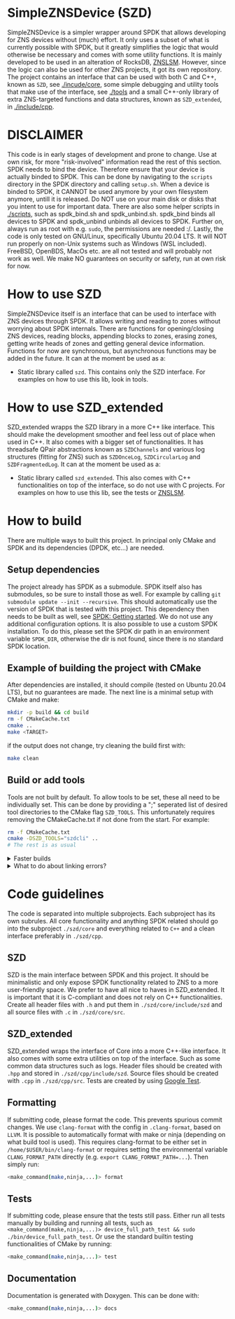 # SimpleZNSDevice (SZD)
SimpleZNSDevice is a simpler wrapper around SPDK that allows developing for ZNS devices without (much) effort.
It only uses a subset of what is currently possible with SPDK, but it greatly simplifies the logic that would otherwise be necessary and comes with some utility functions. It is mainly developed to be used in an alteration of RocksDB, [ZNSLSM](https://github.com/Krien/znslsm). However, since the logic can also be used for other ZNS projects, it got its own repository. The project contains an interface that can be used with both C and C++, known as `SZD`, see [./incude/core](./include/core), some simple debugging and utility tools that make use of the interface, see [./tools](tools) and a small C++-only library of extra ZNS-targeted functions and data structures, known as `SZD_extended`, in [./include/cpp](./include/cpp).

# DISCLAIMER
This code is in early stages of development and prone to change. Use at own risk, for more "risk-involved" information read the rest of this section.
SPDK needs to bind the device. Therefore ensure that your device is actually binded to SPDK. This can be done by navigating to the `scripts` directory in the SPDK directory and calling `setup.sh`. When a device is binded to SPDK, it CANNOT be used anymore by your own filesystem anymore, untill it is released. Do NOT use on your main disk or disks that you intent to use for important data. There are also some helper scripts in [./scripts](scripts), such as spdk_bind.sh and spdk_unbind.sh. spdk_bind binds all devices to SPDK and spdk_unbind unbinds all devices to SPDK. Further on, always run as root with e.g. `sudo`, the permissions are needed :/. Lastly, the code is only tested on GNU/Linux, specifically Ubuntu 20.04 LTS. It will NOT run properly on non-Unix systems such as Windows (WSL included). FreeBSD, OpenBDS, MacOs etc. are all not tested and will probably not work as well. We make NO guarantees on security or safety, run at own risk for now.

# How to use SZD
SimpleZNSDevice itself is an interface that can be used to interface with ZNS devices through SPDK. It allows writing and reading to zones without worrying about SPDK internals. There are functions for opening/closing ZNS devices, reading blocks, appending blocks to zones, erasing zones, getting write heads of zones and getting general device information. Functions for now are synchronous, but asynchronous functions may be added in the future.
It can at the moment be used as a:
* Static library called `szd`. This contains only the SZD interface. For examples on how to use this lib, look in tools.

# How to use SZD_extended
SZD_extended wrapps the SZD library in a more C++ like interface. This should make the development smoother and feel less out of place when used in C++. It also comes with a bigger set of functionalities. It has threadsafe QPair abstractions known as `SZDChannels` and various log structures (fitting for ZNS) such as `SZDOnceLog`, `SZDCircularLog` and `SZDFragmentedLog`. It can at the moment be used as a:

* Static library called `szd_extended`. This also comes with C++ functionalities on top of the interface, so do not use with C projects. For examples on how to use this lib, see the tests or [ZNSLSM](https://github.com/Krien/znslsm).

# How to build
There are multiple ways to built this project.
In principal only CMake and SPDK and its dependencies (DPDK, etc...) are needed.

## Setup dependencies
 The project already has SPDK as a submodule. SPDK itself also has submodules, so be sure to install those as well. For example by calling `git submodule update --init --recursive`. This should automatically use the version of SPDK that is tested with this project. This dependency then needs to be built as well, see [SPDK: Getting started](https://spdk.io/doc/getting_started.html). We do not use any additional configuration options. It is also possible to use a custom SPDK installation. To do this,  please set the SPDK dir path in an environment variable `SPDK_DIR`, otherwise the dir is not found, since there is no standard SPDK location.

## Example of building the project with CMake
After dependencies are installed, it should compile (tested on Ubuntu 20.04 LTS), but no guarantees are made. The next line is a minimal setup with CMake and make:
```bash
mkdir -p build && cd build
rm -f CMakeCache.txt
cmake ..
make <TARGET>
```
if the output does not change, try cleaning the build first with:
```bash
make clean
```
## Build or add tools
Tools are not built by default. To allow tools to be set, these all need to be individually set. 
This can be done by providing a ";" seperated list of desired tool directories to the CMake flag `SZD_TOOLS`. This unfortunately requires removing the CMakeCache.txt if not done from the start. For example:
```bash
rm -f CMakeCache.txt
cmake -DSZD_TOOLS="szdcli" ..
# The rest is as usual
```

<details>
  <summary>Faster builds</summary>
  
Builds can be slow, especially on old laptops or behind a VM. Therefore, we use some tricks ourself to speed up compilation, which might aid in your development as well. To further speed up compilation, we advise to use alternative build tools such as `Ninja` instead of plain old `Makefiles` and to use faster linkers such as [`mold`](https://github.com/rui314/mold) (other linkers such as GNU Gold and LDD might work as well at an increased speed, but not tested). For example:
```bash
# Remove old build artifacts first if changing build tools.
rm -f CMakeCache.txt
# Make cmake use another build tool with -G.
cmake -j$(nproc) -GNinja .
# cleaning (to force rebuilding).
mold -run ninja build.ninja clean
# Actual build, generally only this command needs to be run incrementally during development.
mold -run ninja build.ninja <TARGET>
```
</details>

<details>
    <summary> What to do about linking errors? </summary>

It is possible that even after the code is compiled without errors, the applications that use this project do not run and complain about missing SPDK libraries. This is at least true for our setup on Qemu.
This has to do with the "LD_LIBRARY_PATH" not always properly transferring when using sudo. Mold as a linker automatically solved this issue, otherwise the following might work (at your own risk):
```bash
export LD_LIBRARY_PATH="LD_LIBRARY_PATH:/<installation_directory_of_spdk>/spdk/dpdk/build/lib"
alias sudo='sudo PATH="$PATH" HOME="$HOME" LD_LIBRARY_PATH="$LD_LIBRARY_PATH"'
```
</details>

# Code guidelines
The code is separated into multiple subprojects. Each subproject has its own subrules. All core functionality and anything SPDK related should go into the subproject `./szd/core` and everything related to `C++` and a clean interface preferably in `./szd/cpp`.

## SZD
SZD is the main interface between SPDK and this project. It should be minimalistic and only expose SPDK functionality related to ZNS to a more user-friendly space. We prefer to have all nice to haves in SZD_extended. It is important that it is C-compliant and does not rely on C++ functionalities. Create all header files with `.h` and put them in `./szd/core/include/szd` and all source files with `.c` in `./szd/core/src`.

## SZD_extended
SZD_extended wraps the interface of Core into a more C++-like interface. It also comes with some extra utilities on top of the interface. Such as some common data structures such as logs. Header files should be created with `.hpp` and stored in `./szd/cpp/include/szd`. Source files should be created with `.cpp` in `./szd/cpp/src`. Tests are created by using [Google Test](https://github.com/google/googletest). 

## Formatting
If submitting code, please format the code. This prevents spurious commit changes. We use `clang-format` with the config in `.clang-format`, based on `LLVM`. It is possible to automatically format with make or ninja (depending on what build tool is used). This requires clang-format to be either set in `/home/$USER/bin/clang-format` or requires setting the environmental variable `CLANG_FORMAT_PATH` directly (e.g. `export CLANG_FORMAT_PATH=...`). Then simply run:
```bash
<make_command(make,ninja,...)> format
```
## Tests
If submitting code, please ensure that the tests still pass. Either run all tests manually by building and running all tests, such as `<make_command(make,ninja,...)> device_full_path_test && sudo ./bin/device_full_path_test`. Or use the standard builtin testing functionalities of CMake by running:
```bash
<make_command(make,ninja,...)> test
```
## Documentation
Documentation is generated with Doxygen. This can be done with:
```bash
<make_command(make,ninja,...)> docs
```

